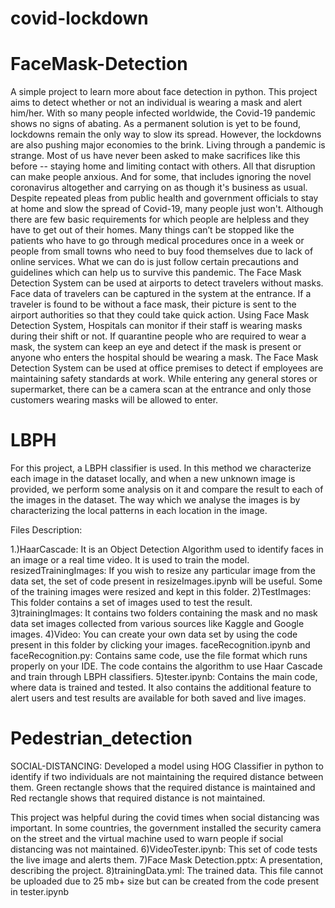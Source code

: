 # covid-lockdown
# FaceMask-Detection

A simple project to learn more about face detection in python. This project aims to detect whether or not an individual is wearing a mask and alert him/her. With so many people infected worldwide, the Covid-19 pandemic shows no signs of abating. As a permanent solution is yet to be found, lockdowns remain the only way to slow its spread. However, the lockdowns are also pushing major economies to the brink. Living through a pandemic is strange. Most of us have never been asked to make sacrifices like this before -- staying home and limiting contact with others. All that disruption can make people anxious. And for some, that includes ignoring the novel coronavirus altogether and carrying on as though it's business as usual. Despite repeated pleas from public health and government officials to stay at home and slow the spread of Covid-19, many people just won't. Although there are few basic requirements for which people are helpless and they have to get out of their homes. Many things can’t be stopped like the patients who have to go through medical procedures once in a week or people from small towns who need to buy food themselves due to lack of online services. What we can do is just follow certain precautions and guidelines which can help us to survive this pandemic. The Face Mask Detection System can be used at airports to detect travelers without masks. Face data of travelers can be captured in the system at the entrance. If a traveler is found to be without a face mask, their picture is sent to the airport authorities so that they could take quick action. Using Face Mask Detection System, Hospitals can monitor if their staff is wearing masks during their shift or not. If quarantine people who are required to wear a mask, the system can keep an eye and detect if the mask is present or anyone who enters the hospital should be wearing a mask. The Face Mask Detection System can be used at office premises to detect if employees are maintaining safety standards at work. While entering any general stores or supermarket, there can be a camera scan at the entrance and only those customers wearing masks will be allowed to enter.

# LBPH
For this project, a LBPH classifier is used. In this method we characterize each image in the dataset locally, and when a new unknown image is provided, we perform some analysis on it and compare the result to each of the images in the dataset. The way which we analyse the images is by characterizing the local patterns in each location in the image.

Files Description:

1.)HaarCascade: It is an Object Detection Algorithm used to identify faces in an image or a real time video. It is used to train the model.
resizedTrainingImages: If you wish to resize any particular image from the data set, the set of code present in resizeImages.ipynb will be useful. Some of the training images were resized and kept in this folder.
2)TestImages: This folder contains a set of images used to test the result.
3)trainingImages: It contains two folders containing the mask and no mask data set images collected from various sources like Kaggle and Google images.
4)Video: You can create your own data set by using the code present in this folder by clicking your images.
faceRecognition.ipynb and faceRecognition.py: Contains same code, use the file format which runs properly on your IDE. The code contains the algorithm to use Haar Cascade and train through LBPH classifiers.
5)tester.ipynb: Contains the main code, where data is trained and tested. It also contains the additional feature to alert users and test results are available for both saved and live images.


# Pedestrian_detection
SOCIAL-DISTANCING: Developed a model using HOG Classifier in python to identify if two individuals are not maintaining the required distance between them. Green rectangle shows that the required distance is maintained and Red rectangle shows that required distance is not maintained.

This project was helpful during the covid times when social distancing was important. In some countries, the government installed the security camera on the street and the virtual machine used to warn people if social distancing was not maintained.
6)VideoTester.ipynb: This set of code tests the live image and alerts them.
7)Face Mask Detection.pptx: A presentation, describing the project.
8)trainingData.yml: The trained data. This file cannot be uploaded due to 25 mb+ size but can be created from the code present in tester.ipynb

